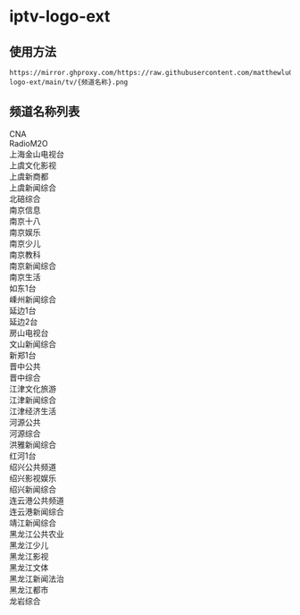 # iptv-logo-ext
## 使用方法
```
https://mirror.ghproxy.com/https://raw.githubusercontent.com/matthewlu070111/iptv-logo-ext/main/tv/{频道名称}.png
```
## 频道名称列表
CNA</br>
RadioM2O</br>
上海金山电视台</br>
上虞文化影视</br>
上虞新商都</br>
上虞新闻综合</br>
北碚综合</br>
南京信息</br>
南京十八</br>
南京娱乐</br>
南京少儿</br>
南京教科</br>
南京新闻综合</br>
南京生活</br>
如东1台</br>
嵊州新闻综合</br>
延边1台</br>
延边2台</br>
房山电视台</br>
文山新闻综合</br>
新郑1台</br>
晋中公共</br>
晋中综合</br>
江津文化旅游</br>
江津新闻综合</br>
江津经济生活</br>
河源公共</br>
河源综合</br>
洪雅新闻综合</br>
红河1台</br>
绍兴公共频道</br>
绍兴影视娱乐</br>
绍兴新闻综合</br>
连云港公共频道</br>
连云港新闻综合</br>
靖江新闻综合</br>
黑龙江公共农业</br>
黑龙江少儿</br>
黑龙江影视</br>
黑龙江文体</br>
黑龙江新闻法治</br>
黑龙江都市</br>
龙岩综合
